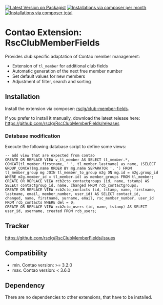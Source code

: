 [![Latest Version on Packagist](http://img.shields.io/packagist/v/rsclg/club-member-fields.svg?style=flat)](https://packagist.org/packages/rsclg/club-member-fields)
[![Installations via composer per month](http://img.shields.io/packagist/dm/rsclg/club-member-fields.svg?style=flat)](https://packagist.org/packages/rsclg/club-member-fields)
[![Installations via composer total](http://img.shields.io/packagist/dt/rsclg/club-member-fields.svg?style=flat)](https://packagist.org/packages/rsclg/club-member-fields)

Contao Extension: RscClubMemberFields
=====================================

Provides club specific adaptation of Contao member management:

- Extension of `tl_member` for additional club fields
- Automatic generation of the next free member number
- Set default values for new members
- Adjustment of filter, search and sorting


Installation
------------

Install the extension via composer: [rsclg/club-member-fields](https://packagist.org/packages/rsclg/club-member-fields).

If you prefer to install it manually, download the latest release here: https://github.com/rsclg/RscClubMemberFields/releases

### Database modification

Execute the following database script to define some views:

```
-- add view that are expected from contao
CREATE OR REPLACE VIEW v_tl_member AS SELECT tl_member.*, CONCAT(tl_member.firstname, ' ', tl_member.lastname) as name, (SELECT GROUP_CONCAT(mg.name ORDER BY mg.name SEPARATOR ', ') FROM tl_member_group mg JOIN tl_member_to_group m2g ON mg.id = m2g.group_id WHERE m2g.member_id = tl_member.id) as member_groups FROM tl_member;
CREATE OR REPLACE VIEW rcb2cto_contactgroups (id, name, tstamp) AS SELECT contactgroup_id, name, changed FROM rcb_contactgroups;
CREATE OR REPLACE VIEW rcb2cto_contacts (id, tstamp, name, firstname, lastname, email, member_number, user_id) AS SELECT contact_id, changed, name, firstname, surname, email, rsc_member_number, user_id FROM rcb_contacts WHERE del = 0;
CREATE OR REPLACE VIEW rcb2cto_users (id, name, tstamp) AS SELECT user_id, username, created FROM rcb_users;
```


Tracker
-------

https://github.com/rsclg/RscClubMemberFields/issues


Compatibility
-------------

- min. Contao version: >= 3.2.0
- max. Contao version: <  3.6.0


Dependency
----------

There are no dependencies to other extensions, that have to be installed.